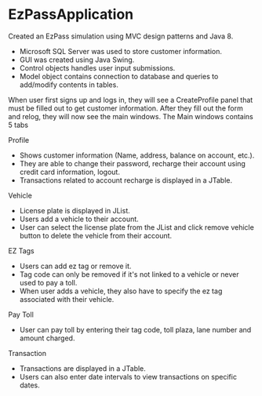 # EzPassApplication

Created an EzPass simulation using MVC design patterns and Java 8.
- Microsoft SQL Server was used to store customer information.
- GUI was created using Java Swing.
- Control objects handles user input submissions.
- Model object contains connection to database and queries to add/modify contents in tables.

When user first signs up and logs in, they will see a CreateProfile panel that must be filled out to get customer information. After they fill out the form and relog, they will now see the main windows. The Main windows contains 5 tabs

Profile
- Shows customer information (Name, address, balance on account, etc.).
- They are able to change their password, recharge their account using credit card information, logout.
- Transactions related to account recharge is displayed in a JTable.

Vehicle
- License plate is displayed in JList.
- Users add a vehicle to their account.
- User can select the license plate from the JList and click remove vehicle button to delete the vehicle from their account.

EZ Tags
- Users can add ez tag or remove it.
- Tag code can only be removed if it's not linked to a vehicle or never used to pay a toll.
- When user adds a vehicle, they also have to specify the ez tag associated with their vehicle.

Pay Toll
- User can pay toll by entering their tag code, toll plaza, lane number and amount charged.

Transaction
- Transactions are displayed in a JTable.
- Users can also enter date intervals to view transactions on specific dates.
